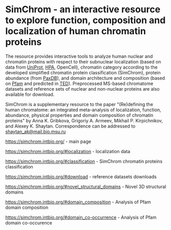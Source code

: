 # SimChrom - an interactive resource to explore function, composition and localization of human chromatin proteins

The resource provides interactive tools to analyze human nuclear and chromatin proteins with respect to their subnuclear localization (based on data from [UniProt](https://www.uniprot.org), [HPA](https://www.proteinatlas.org), OpenCell), chromatin category according to the developed simplified chromatin protein classification (SimChrom), protein abundance (from [PaxDB](https://pax-db.org)), and domain architecture and composition (based on [Pfam](http://pfam.xfam.org) and predicted in [TED](https://ted.cathdb.info)). Preprocessed MS-based chromatome datasets and reference sets of nuclear and non-nuclear proteins are also available for download.

SimChrom is a supplementary resource to the paper "(Re)defining the human chromatome: an integrated meta-analysis of localization, function, abundance, physical properties and domain composition of chromatin proteins" by Anna K. Gribkova, Grigoriy A. Armeev, Mikhail P. Kirpichnikov, and Alexey K. Shaytan. Correspondence can be addressed to shaytan_ak@mail.bio.msu.ru  

https://simchrom.intbio.org/  - main page 

https://simchrom.intbio.org/#localization  - localization data

https://simchrom.intbio.org/#classification  - SimChrom chromatin proteins classification

https://simchrom.intbio.org/#download - reference datasets downloads

https://simchrom.intbio.org/#novel_structural_domains - Novel 3D structural domains

https://simchrom.intbio.org/#domain_composition  - Analysis of Pfam domain composition

https://simchrom.intbio.org/#domain_co-occurrence - Analysis of Pfam domain co-occurence
